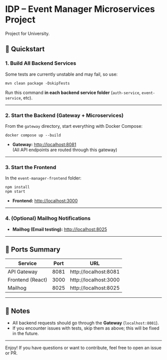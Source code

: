 # IDP – Event Manager Microservices Project

Project for University.

## 🚀 Quickstart

### 1. Build All Backend Services

Some tests are currently unstable and may fail, so use:

```
mvn clean package -DskipTests
```

Run this command **in each backend service folder** (`auth-service`, `event-service`, etc).

---

### 2. Start the Backend (Gateway + Microservices)

From the `gateway` directory, start everything with Docker Compose:

```
docker compose up --build
```

- **Gateway:** [http://localhost:8081](http://localhost:8081)  
  (All API endpoints are routed through this gateway)

---

### 3. Start the Frontend

In the `event-manager-frontend` folder:

```
npm install
npm start
```

- **Frontend:** [http://localhost:3000](http://localhost:3000)

---

### 4. (Optional) Mailhog Notifications

- **Mailhog (Email testing):** [http://localhost:8025](http://localhost:8025)

---

## 🔗 Ports Summary

| Service           | Port     | URL                                 |
|-------------------|----------|--------------------------------------|
| API Gateway       | 8081     | http://localhost:8081                |
| Frontend (React)  | 3000     | http://localhost:3000                |
| Mailhog           | 8025     | http://localhost:8025                |

---

## 📝 Notes

- All backend requests should go through the **Gateway** (`localhost:8081`).
- If you encounter issues with tests, skip them as above; this will be fixed in the future.

---

Enjoy! If you have questions or want to contribute, feel free to open an issue or PR.
